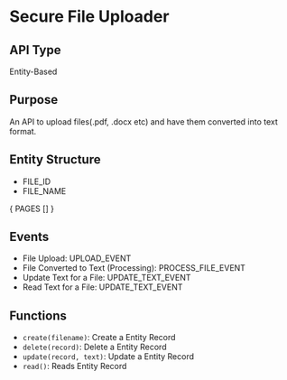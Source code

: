 
# Secure File Uploader

## API Type

Entity-Based

## Purpose

An API to upload files(.pdf, .docx etc) and have them converted into text format.

## Entity Structure

- FILE_ID
- FILE_NAME

{
  PAGES []
}

## Events

 -  File Upload: UPLOAD_EVENT
 -  File Converted to Text (Processing): PROCESS_FILE_EVENT
 -  Update Text for a File: UPDATE_TEXT_EVENT
 -  Read Text for a File: UPDATE_TEXT_EVENT


## Functions

- ```create(filename)```: Create a Entity Record
- ```delete(record)```: Delete a Entity Record
- ```update(record, text)```: Update a Entity Record
- ```read()```: Reads Entity Record
